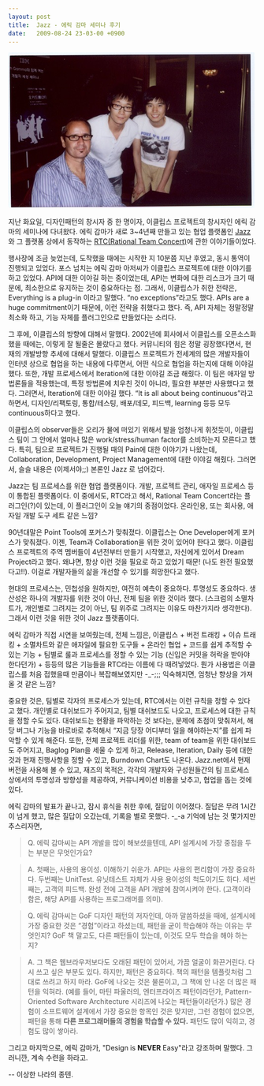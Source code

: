 ```yaml
---
layout: post
title:  Jazz - 에릭 감마 세미나 후기
date:   2009-08-24 23-03-00 +0900
---
```

![](/images/m9f2hfpWLT1qajt8r.jpg)

지난 화요일, 디자인패턴의 창시자 중 한 명이자, 이클립스 프로젝트의 창시자인 에릭 감마의 세미나에 다녀왔다. 에릭 감마가 새로 3~4년째 만들고 있는 협업 플랫폼인 [Jazz][jazz]와 그 플랫폼 상에서 동작하는 [RTC(Rational Team Concert)][rtc]에 관한 이야기들이었다.

행사장에 조금 늦었는데, 도착했을 때에는 시작한 지 10분쯤 지난 후였고, 동시 통역이 진행되고 있었다. 포스 넘치는 에릭 감마 아저씨가 이클립스 프로젝트에 대한 이야기를 하고 있었다. API에 대한 이야길 하는 중이었는데, API는 변화에 대한 리스크가 크기 때문에, 최소한으로 유지하는 것이 중요하다는 점. 그래서, 이클립스가 취한 전략은, Everything is a plug-in 이라고 말했다. “no exceptions”라고도 했다. APIs are a huge commitment이기 때문에, 이런 전략을 취했다고 했다. 즉, API 자체는 정말정말 최소화 하고, 기능 자체를 플러그인으로 만들었다는 소리다.

그 후에, 이클립스의 방향에 대해서 말했다. 2002년에 회사에서 이클립스를 오픈소스화 했을 때에는, 이렇게 잘 될줄은 몰랐다고 했다. 커뮤니티의 힘은 정말 굉장했다면서, 현재의 개발방향 추세에 대해서 말했다. 이클립스 프로젝트가 전세계의 많은 개발자들이 인터넷 상으로 협업을 하는 내용에 다루면서, 어떤 식으로 협업을 하는지에 대해 이야길 했다. 또한, 개발 프로세스에서 Iteration에 대한 이야길 조금 해줬다. 이 팀은 애자일 방법론들을 적용했는데, 특정 방법론에 치우친 것이 아니라, 필요한 부분만 사용했다고 했다. 그러면서, Iteration에 대한 이야길 했다. “It is all about being continuous”라고 하면서, 디자인/리팩토링, 통합/테스팅, 배포/데모, 피드백, learning 등등 모두 continuous하다고 했다.

이클립스의 observer들은 오리가 물에 떠있기 위해서 발을 엄청나게 휘젓듯이, 이클립스 팀이 그 안에서 얼마나 많은 work/stress/human factor를 소비하는지 모른다고 했다. 특히, 팀으로 프로젝트가 진행될 때의 Pain에 대한 이야기가 나왔는데, Collaboration, Development, Project Management에 대한 이야길 해줬다. 그러면서, 슬슬 내용은 (이제서야;;) 본론인 Jazz 로 넘어갔다.

Jazz는 팀 프로세스를 위한 협업 플랫폼이다. 개발, 프로젝트 관리, 애자일 프로세스 등이 통합된 플랫폼이다. 이 중에서도, RTC라고 해서, Rational Team Concert라는 플러그인(?)이 있는데, 이 플러그인이 오늘 얘기의 중점이었다. 온라인용, 또는 회사용, 애자일 개발 도구 세트 같은 느낌?

90년대말은 Point Tools에 포커스가 맞춰졌다. 이클립스는 One Developer에게 포커스가 맞춰졌다. 이젠, Team과 Collaboration을 위한 것이 있어야 한다고 했다. 이클립스 프로젝트의 주역 멤버들이 4년전부터 만들기 시작했고, 자신에게 있어서 Dream Project라고 했다. 왜냐면, 항상 이런 것을 필요로 하고 있었기 때문! (나도 완전 필요했다고!!). 이걸로 개발자들의 삶을 개선할 수 있기를 희망한다고 했다.

현대의 프로세스는, 민첩성을 원하지만, 여전히 예측이 중요하다. 투명성도 중요하다. 생산성은 하나의 개발자를 위한 것이 아닌, 전체 팀을 위한 것이라 했다. (스크럼의 소멸차트가, 개인별로 그려지는 것이 아닌, 팀 위주로 그려지는 이유도 마찬가지라 생각한다). 그래서 이런 것을 위한 것이 Jazz 플랫폼이다.

에릭 감마가 직접 시연을 보여줬는데, 전체 느낌은, 이클립스 + 버전 트래킹 + 이슈 트래킹 + 소멸차트와 같은 애자일에 필요한 도구들 + 온라인 협업 + 코드를 쉽게 추적할 수 있는 기능 + 팀별로 룰과 프로세스를 정할 수 있는 기능 (신입은 커밋을 허락을 받아야 한다던가) + 등등의 많은 기능들을 RTC라는 이름에 다 때려넣었다. 뭔가 사용법은 이클립스를 처음 접했을때 만큼이나 복잡해보였지만 -_-;;; 익숙해지면, 엄청난 향상을 가져올 것 같은 느낌?

중요한 것은, 팀별로 각자의 프로세스가 있는데, RTC에서는 이런 규칙을 정할 수 있다고 했다. 개인별로 대쉬보드가 주어지고, 팀별 대쉬보드도 나오고, 프로세스에 대한 규칙을 정할 수도 있다. 대쉬보드는 현황을 파악하는 것 보다는, 문제에 초점이 맞춰져서, 해당 버그나 기능을 바로바로 추적해서 “지금 당장 어디부터 일을 해야하는지”를 쉽게 파악할 수 있게 해준다. 또한, 전체 프로젝트 리더를 위한, team of team을 위한 대쉬보드도 주어지고, Baglog Plan을 세울 수 있게 하고, Release, Iteration, Daily 등에 대한 것과 현재 진행사항을 정할 수 있고, Burndown Chart도 나온다. Jazz.net에서 현재 버전을 사용해 볼 수 있고, 재즈의 목적은, 각각의 개발자와 구성원들간의 팀 프로세스 상에서의 투명성과 방향성을 제공하여, 커뮤니케이션 비용을 낮추고, 협업을 돕는 것에 있다.

에릭 감마의 발표가 끝나고, 잠시 휴식을 취한 후에, 질답이 이어졌다. 질답은 무려 1시간이 넘게 했고, 많은 질답이 오갔는데, 기록을 별로 못했다. -_-a 기억에 남는 것 몇가지만 추스리자면,

> Q. 에릭 감마씨는 API 개발을 많이 해보셨을텐데, API 설계시에 가장 중점을 두는 부분은 무엇인가요?

> A. 첫째는, 사용의 용이성. 이해하기 쉬운가. API는 사용의 편리함이 가장 중요하다. 두번째는 UnitTest. 유닛테스트 자체가 사용 용이성의 척도이기도 하다. 세번째는, 고객의 피드백. 완성 전에 고객을 API 개발에 참여시켜야 한다. (고객이라 함은, 해당 API를 사용하는 프로그래머를 의미).

> Q. 에릭 감마씨는 GoF 디자인 패턴의 저자인데, 아까 말씀하셨을 때에, 설계시에 가장 중요한 것은 “경험”이라고 하셨는데, 패턴을 굳이 학습해야 하는 이유는 무엇인지? GoF 책 말고도, 다른 패턴들이 있는데, 이것도 모두 학습을 해야 하는지?

> A. 그 책은 웹브라우저보다도 오래된 패턴이 있어서, 가끔 얼굴이 화끈거린다. 다시 쓰고 싶은 부분도 있다. 하지만, 패턴은 중요하다. 책의 패턴을 템플릿처럼 그대로 쓰려고 하지 마라. GoF에 나오는 것은 물론이고, 그 책에 안 나온 더 많은 패턴을 익혀라. (예를 들어, 마틴 파울러의, 엔터프라이즈 패턴이라던가, Pattern-Oriented Software Architecture 시리즈에 나오는 패턴들이라던가.) 많은 경험이 소프트웨어 설계에서 가장 중요한 항목인 것은 맞지만, 그런 경험이 없으면, 패턴을 통해 **다른 프로그래머들의 경험을 학습할 수 있다.** 패턴도 많이 익히고, 경험도 많이 쌓아라.

그리고 마지막으로, 에릭 감마가, "Design is **NEVER** Easy"라고 강조하며 말했다. 그러니깐, 계속 수련을 하라고.

-- 이상한 나라의 종텐.

[jazz]: http://jazz.net/
[rtc]: http://jazz.net/projects/rational-team-concert/
